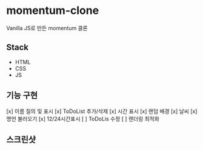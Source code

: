 # momentum-clone
Vanilla JS로 만든 momentum 클론

## Stack
- HTML
- CSS
- JS

## 기능 구현
  [x] 이름 질의 및 표시
  [x] ToDoList 추가/삭제
  [x] 시간 표시 
  [x] 랜덤 배경
  [x] 날씨
  [x] 명언 불러오기
  [x] 12/24시간표시
  [ ] ToDoLis 수정
  [ ] 렌더링 최적화
  
## 스크린샷
